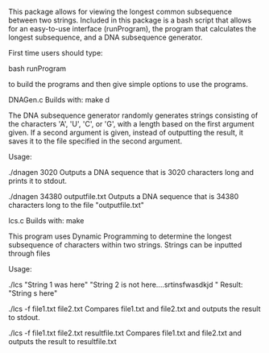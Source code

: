 This package allows for viewing the longest common subsequence between two strings. Included in this package is a bash script that allows for an easy-to-use interface (runProgram), the program that calculates the longest subsequence, and a DNA subsequence generator.

First time users should type:

bash runProgram

to build the programs and then give simple options to use the programs.




DNAGen.c
Builds with: make d

The DNA subsequence generator randomly generates strings consisting of the characters 'A', 'U', 'C', or 'G', with a length based on the first argument given. If a second argument is given, instead of outputting the result, it saves it to the file specified in the second argument.

Usage:

./dnagen 3020
Outputs a DNA sequence that is 3020 characters long and prints it to stdout.

./dnagen 34380 outputfile.txt
Outputs a DNA sequence that is 34380 characters long to the file "outputfile.txt"


lcs.c
Builds with: make

This program uses Dynamic Programming to determine the longest subsequence of characters within two strings. Strings can be inputted through files

Usage:

./lcs "String 1 was here" "String 2 is not here....srtinsfwasdkjd "
Result: "String  s here"

./lcs -f file1.txt file2.txt
Compares file1.txt and file2.txt and outputs the result to stdout.

./lcs -f file1.txt file2.txt resultfile.txt
Compares file1.txt and file2.txt and outputs the result to resultfile.txt
